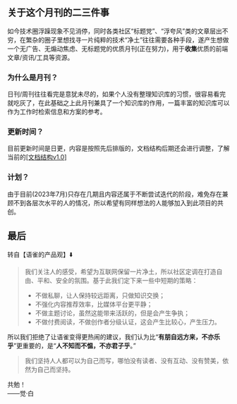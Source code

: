 ## 关于这个月刊的二三件事
如今技术圈浮躁现象不见消停，同时各类社区“标题党”、“浮夸风”类的文章层出不穷，在繁杂的圈子里想找寻一片纯粹的技术“净土”往往需要各种手段，遂产生想做一个无广告、无煽动焦虑、无标题党的优质月刊(正在努力)，用于**收集**优质的前端文章/资讯/工具等资源。
### 为什么是月刊？
日刊/周刊往往看完是意犹未尽的，如果个人没有整理知识库的习惯，很容易看完就吃灰了，在此基础之上此月刊兼具了一个知识库的作用，一篇丰富的知识库可以作为工作时检索信息和方案的参考。
### 更新时间？
目前更新时间是日更，内容是按照先后排版的，文档结构后期还会进行调整，了解当前的[[文档结构v1.0]](https://www.yuque.com/vannvan/tools/zcrgoofnavna9k1o)
### 计划？
由于目前(2023年7月)只存在几期且内容还属于不断尝试迭代的阶段，难免存在兼顾不到各层次水平的人的情况，所以希望有同样想法的人能够加入到此项目的共创。
## 最后
转自【语雀的产品观】⬇️
> 我们关注人的感受，希望为互联网保留一片净土，所以社区定调在打造自由、平和、安全的氛围。基于此我们定下来一些中短期的策略：
> - 不做私聊，让人保持较远距离，只做知识交换；
> - 不强化内容推荐效率，比媒体平台更平静；
> - 不做主题讨论，虽然这能带来活跃的，但是会产生争执；
> - 不做付费阅读，不做创作者分级认证，这会产生比较心，产生压力。
> 
所以我们拒绝了让语雀变得更热闹的建议，我们认为比“**有朋自远方来，不亦乐乎**”更重要的，是“**人不知而不愠，不亦君子乎**。”
> 我们坚持人人都可以为自己而写，哪怕没有读者、没有互动、没有赞美，依然为自己而坚持。


共勉！<br />——觉·白

